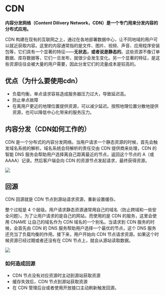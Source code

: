 # CDN

**内容分发网络（Content Dilivery Network，CDN）是一个专门用来分发内容的分布式应用。**

CDN 构建在现有的互联网之上，通过在各地部署数据中心，让不同地域的用户可以就近获取内容。这里的内容通常指的是文件、图片、视频、声音、应用程序安装包等，它们具有一个显著的特征——**无状态，或者说是静态的**。这些资源不像订单数据、库存数据等，它们一旦发布，就很少会发生变化。另一个显著的特征，是这些资源往往会被大量的用户需要，因此分发它们的流量成本是较高的。

## 优点（为什么要使用cdn）

- 负载均衡，单点请求容易造成服务器压力过大，导致延迟高。
- 防止单点故障
- 在离用户更近的地理位置提供资源，可以减少延迟。按照地理位置分散地提供资源，也可以降低中心化带来的服务压力。

## 内容分发（CDN如何工作的）

CDN 是一个分布式的内容分发网络。当用户请求一个静态资源的时候，首先会触发域名系统的解析。域名系统会将解析的责任交由 CDN 提供商来处理，CDN 的智能 DNS 服务会帮助用户选择离自己距离最近的节点，返回这个节点的 A（或 AAAA）记录。然后客户端会向 CDN 的资源节点发起请求，最终获得资源。

![](https://s0.lgstatic.com/i/image6/M00/41/EE/CioPOWCvAPCAKWMAAAM_tmZAhpc658.png)

## 回源

CDN 回源就是 CDN 节点到源站请求资源，重新设置缓存。

整个过程是 4 个层级。用户请求静态资源通常用自己的域名（防止跨域和一些安全问题）。为了让用户请求的是自己的网站，而使用的是 CDN 的服务，这里会使用 CNAME 让自己的域名作为 CDN 域名的一个别名。当请求到 CDN 服务的时候，会首先由 CDN 的 DNS 服务帮助用户选择一个最优的节点，这个 DNS 服务还充当了负载均衡的作用。接下来，用户开始向 CDN 节点请求资源。如果这个时候资源已经过期或者还没有在 CDN 节点上，就会从源站读取数据。

![](https://s0.lgstatic.com/i/image6/M01/41/89/Cgp9HWCsuLeABoBAAAJfmJcMOc0952.png)

### 如何造成回源

- CDN 节点没有对应资源时主动到源站获取资源
- 缓存失效后，CDN 节点到源站获取资源
- 在 CDN 管理后台或者使用开放接口主动刷新触发回源。